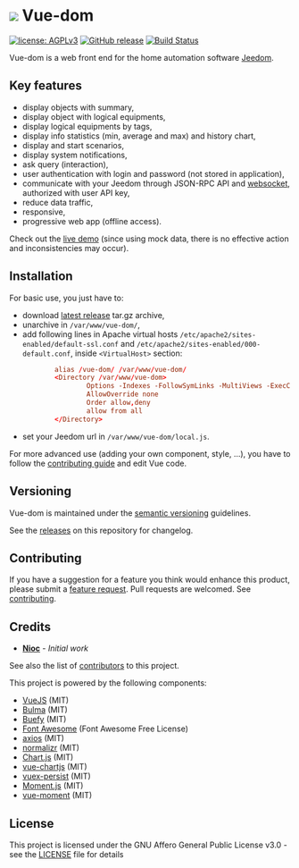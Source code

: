 # ![](/docs/icon.png) Vue-dom

[![license: AGPLv3](https://img.shields.io/badge/license-AGPLv3-blue.svg)](https://www.gnu.org/licenses/agpl-3.0)
[![GitHub release](https://img.shields.io/github/release/nioc/vue-dom.svg)](https://github.com/nioc/vue-dom/releases/latest)
[![Build Status](https://travis-ci.org/nioc/vue-dom.svg?branch=master)](https://travis-ci.org/nioc/vue-dom)

Vue-dom is a web front end for the home automation software [Jeedom](https://www.jeedom.com).

## Key features
-    display objects with summary,
-    display object with logical equipments,
-    display logical equipments by tags,
-    display info statistics (min, average and max) and history chart,
-    display and start scenarios,
-    display system notifications,
-    ask query (interaction),
-    user authentication with login and password (not stored in application),
-    communicate with your Jeedom through JSON-RPC API and [websocket](https://github.com/nioc/jeedom-websocket), authorized with user API key,
-    reduce data traffic,
-    responsive,
-    progressive web app (offline access).

Check out the [live demo](https://nioc.github.io/vue-dom/) (since using mock data, there is no effective action and inconsistencies may occur).

## Installation

For basic use, you just have to:
-    download [latest release](https://github.com/nioc/vue-dom/releases/latest) tar.gz archive,
-    unarchive in `/var/www/vue-dom/`,
-    add following lines in Apache virtual hosts `/etc/apache2/sites-enabled/default-ssl.conf` and `/etc/apache2/sites-enabled/000-default.conf`, inside `<VirtualHost>` section:
      ``` conf
              alias /vue-dom/ /var/www/vue-dom/
              <Directory /var/www/vue-dom>
                      Options -Indexes -FollowSymLinks -MultiViews -ExecCGI
                      AllowOverride none
                      Order allow,deny
                      allow from all
              </Directory>
      ```
-   set your Jeedom url in `/var/www/vue-dom/local.js`.

For more advanced use (adding your own component, style, ...), you have to follow the [contributing guide](CONTRIBUTING.md) and edit Vue code.

## Versioning

Vue-dom is maintained under the [semantic versioning](https://semver.org/) guidelines.

See the [releases](https://github.com/nioc/vue-dom/releases) on this repository for changelog.

## Contributing

If you have a suggestion for a feature you think would enhance this product, please submit a [feature request](https://github.com/nioc/vue-dom/issues/new?labels=enhancement&template=feature_request.md).
Pull requests are welcomed. See [contributing](CONTRIBUTING.md).

## Credits

* **[Nioc](https://github.com/nioc/)** - *Initial work*

See also the list of [contributors](https://github.com/nioc/vue-dom/contributors) to this project.

This project is powered by the following components:
- [VueJS](https://vuejs.org/) (MIT)
- [Bulma](https://bulma.io/) (MIT)
- [Buefy](https://buefy.github.io) (MIT)
- [Font Awesome](https://github.com/FortAwesome/Font-Awesome/) (Font Awesome Free License)
- [axios](https://github.com/axios/axios ) (MIT)
- [normalizr](https://github.com/paularmstrong/normalizr) (MIT)
- [Chart.js](https://www.chartjs.org/) (MIT)
- [vue-chartjs](https://vue-chartjs.org/) (MIT)
- [vuex-persist](https://github.com/championswimmer/vuex-persist) (MIT)
- [Moment.js](https://momentjs.com/) (MIT)
- [vue-moment](https://github.com/brockpetrie/vue-moment) (MIT)

## License

This project is licensed under the GNU Affero General Public License v3.0 - see the [LICENSE](LICENSE.md) file for details
